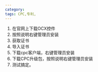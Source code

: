 ```yaml
---
category: 
tags: CPC,专利,
---
```



1. 在官网上下载OCX控件
2. 按照说明右键管理员安装
3. 获取证书
4. 导入证书
5. 下载cpc客户端，右键管理员安装
6. 下载CPC升级包，按照说明右键管理员安装
7. 测试搞定。
